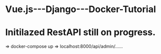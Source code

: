 # Vue.js---Django---Docker-Tutorial

# Initilazed RestAPI still on progress.

=> docker-compose up
=> localhost:8000/api/admin/......
